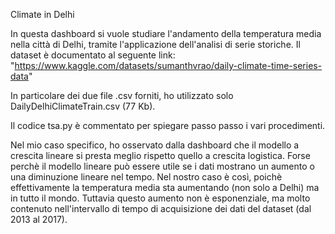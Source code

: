 Climate in Delhi

In questa dashboard si vuole studiare l'andamento della temperatura media 
nella città di Delhi, tramite l'applicazione dell'analisi di serie storiche.
Il dataset è documentato al seguente link: "https://www.kaggle.com/datasets/sumanthvrao/daily-climate-time-series-data"

In particolare dei due file .csv forniti, ho utilizzato solo DailyDelhiClimateTrain.csv (77 Kb).

Il codice tsa.py è commentato per spiegare passo passo i vari procedimenti.

Nel mio caso specifico, ho osservato dalla dashboard che il modello a crescita lineare
si presta meglio rispetto quello a crescita logistica.
Forse perchè il modello lineare può essere utile se i dati mostrano un aumento o una
diminuzione lineare nel tempo. Nel nostro caso è così, poichè effettivamente la 
temperatura media sta aumentando (non solo a Delhi) ma in tutto il mondo.
Tuttavia questo aumento non è esponenziale, ma molto contenuto nell'intervallo di tempo 
di acquisizione dei dati del dataset (dal 2013 al 2017).

